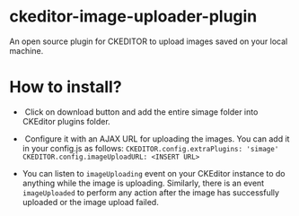 # ckeditor-image-uploader-plugin
An open source plugin for CKEDITOR to upload images saved on your local machine.

# How to install?

-  Click on download button and add the entire simage folder into CKEditor plugins folder.

-  Configure it with an AJAX URL for uploading the images. You can add it in your config.js as follows:
`CKEDITOR.config.extraPlugins: 'simage'`  
`CKEDITOR.config.imageUploadURL: <INSERT URL>`

- You can listen to `imageUploading` event on your CKEditor instance to do anything while the image is uploading. Similarly, there is an event `imageUploaded` to perform any action after the image has successfully uploaded or the image upload failed.


